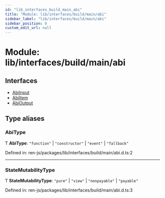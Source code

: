 ```yaml
---
id: "lib_interfaces_build_main_abi"
title: "Module: lib/interfaces/build/main/abi"
sidebar_label: "lib/interfaces/build/main/abi"
sidebar_position: 0
custom_edit_url: null
---
```


# Module: lib/interfaces/build/main/abi

## Interfaces

- [AbiInput](../interfaces/lib_interfaces_build_main_abi.abiinput.md)
- [AbiItem](../interfaces/lib_interfaces_build_main_abi.abiitem.md)
- [AbiOutput](../interfaces/lib_interfaces_build_main_abi.abioutput.md)

## Type aliases

### AbiType

Ƭ **AbiType**: ``"function"`` \| ``"constructor"`` \| ``"event"`` \| ``"fallback"``

Defined in: ren-js/packages/lib/interfaces/build/main/abi.d.ts:2

___

### StateMutabilityType

Ƭ **StateMutabilityType**: ``"pure"`` \| ``"view"`` \| ``"nonpayable"`` \| ``"payable"``

Defined in: ren-js/packages/lib/interfaces/build/main/abi.d.ts:3
